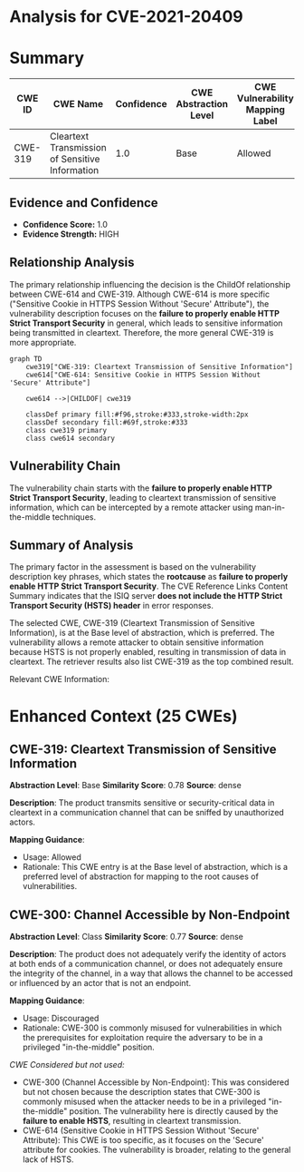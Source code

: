 # Analysis for CVE-2021-20409

# Summary
| CWE ID | CWE Name | Confidence | CWE Abstraction Level | CWE Vulnerability Mapping Label | CWE-Vulnerability Mapping Notes |
|---|---|---|---|---|---|
| CWE-319 | Cleartext Transmission of Sensitive Information | 1.0 | Base | Allowed | Primary CWE |

## Evidence and Confidence

*   **Confidence Score:** 1.0
*   **Evidence Strength:** HIGH

## Relationship Analysis
The primary relationship influencing the decision is the ChildOf relationship between CWE-614 and CWE-319. Although CWE-614 is more specific ("Sensitive Cookie in HTTPS Session Without 'Secure' Attribute"), the vulnerability description focuses on the **failure to properly enable HTTP Strict Transport Security** in general, which leads to sensitive information being transmitted in cleartext. Therefore, the more general CWE-319 is more appropriate.

```mermaid
graph TD
    cwe319["CWE-319: Cleartext Transmission of Sensitive Information"]
    cwe614["CWE-614: Sensitive Cookie in HTTPS Session Without 'Secure' Attribute"]
    
    cwe614 -->|CHILDOF| cwe319
    
    classDef primary fill:#f96,stroke:#333,stroke-width:2px
    classDef secondary fill:#69f,stroke:#333
    class cwe319 primary
    class cwe614 secondary
```

## Vulnerability Chain
The vulnerability chain starts with the **failure to properly enable HTTP Strict Transport Security**, leading to cleartext transmission of sensitive information, which can be intercepted by a remote attacker using man-in-the-middle techniques.

## Summary of Analysis
The primary factor in the assessment is based on the vulnerability description key phrases, which states the **rootcause** as **failure to properly enable HTTP Strict Transport Security**. The CVE Reference Links Content Summary indicates that the ISIQ server **does not include the HTTP Strict Transport Security (HSTS) header** in error responses.

The selected CWE, CWE-319 (Cleartext Transmission of Sensitive Information), is at the Base level of abstraction, which is preferred. The vulnerability allows a remote attacker to obtain sensitive information because HSTS is not properly enabled, resulting in transmission of data in cleartext. The retriever results also list CWE-319 as the top combined result.

Relevant CWE Information:

# Enhanced Context (25 CWEs)

## CWE-319: Cleartext Transmission of Sensitive Information
**Abstraction Level**: Base
**Similarity Score**: 0.78
**Source**: dense

**Description**:
The product transmits sensitive or security-critical data in cleartext in a communication channel that can be sniffed by unauthorized actors.

**Mapping Guidance**:
- Usage: Allowed
- Rationale: This CWE entry is at the Base level of abstraction, which is a preferred level of abstraction for mapping to the root causes of vulnerabilities.

## CWE-300: Channel Accessible by Non-Endpoint
**Abstraction Level**: Class
**Similarity Score**: 0.77
**Source**: dense

**Description**:
The product does not adequately verify the identity of actors at both ends of a communication channel, or does not adequately ensure the integrity of the channel, in a way that allows the channel to be accessed or influenced by an actor that is not an endpoint.

**Mapping Guidance**:
- Usage: Discouraged
- Rationale: CWE-300 is commonly misused for vulnerabilities in which the prerequisites for exploitation require the adversary to be in a privileged "in-the-middle" position.

*CWE Considered but not used:*

*   CWE-300 (Channel Accessible by Non-Endpoint): This was considered but not chosen because the description states that CWE-300 is commonly misused when the attacker needs to be in a privileged "in-the-middle" position. The vulnerability here is directly caused by the **failure to enable HSTS**, resulting in cleartext transmission.
*   CWE-614 (Sensitive Cookie in HTTPS Session Without 'Secure' Attribute): This CWE is too specific, as it focuses on the 'Secure' attribute for cookies. The vulnerability is broader, relating to the general lack of HSTS.